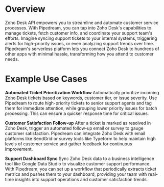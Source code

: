 # Overview

Zoho Desk API empowers you to streamline and automate customer service processes. With Pipedream, you can tap into Zoho Desk's capabilities to manage tickets, fetch customer info, and coordinate your support team's efforts. Imagine syncing support tickets to your internal systems, triggering alerts for high-priority issues, or even analyzing support trends over time. Pipedream's serverless platform lets you connect Zoho Desk to hundreds of other apps with minimal hassle, transforming how you attend to customer needs.

# Example Use Cases

**Automated Ticket Prioritization Workflow**
Automatically prioritize incoming Zoho Desk tickets based on keywords, customer tier, or issue severity. Use Pipedream to route high-priority tickets to senior support agents and tag them for immediate attention, while grouping lower priority issues for batch processing. This can ensure a quicker response time for critical issues.

**Customer Satisfaction Follow-up**
After a ticket is marked as resolved in Zoho Desk, trigger an automated follow-up email or survey to gauge customer satisfaction. Pipedream can integrate Zoho Desk with email platforms like SendGrid or survey tools like Typeform to help maintain high levels of customer service and gather feedback for continuous improvement.

**Support Dashboard Sync**
Sync Zoho Desk data to a business intelligence tool like Google Data Studio to visualize customer support performance. With Pipedream, you can set up a workflow that periodically extracts ticket metrics and pushes them to your dashboard, providing your team with real-time insights into support operations and customer satisfaction trends.

